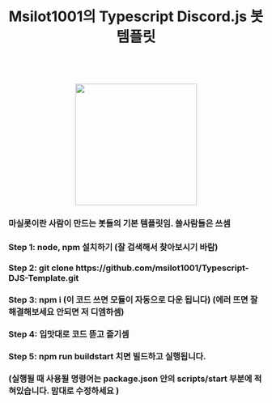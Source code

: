 <h1 align=center>
  Msilot1001의 Typescript Discord.js 봇 템플릿
</h1>
<br/>
<h1 align=center>
  <img src='https://cdn.discordapp.com/avatars/780771337332981780/0feaddbc0e34d1d00e4f2daa39b7abf6.png?size=1024' style="width: 25vw; min-width: 300px;" />
</h1>
<h3>
  마실롯이란 사람이 만드는 봇들의 기본 템플릿임. 쓸사람들은 쓰셈
</h3>
<h3>
  Step 1: node, npm 설치하기 (잘 검색해서 찾아보시기 바람)
  <br /><br />
  Step 2: git clone https://github.com/msilot1001/Typescript-DJS-Template.git
  <br /><br />
  Step 3: npm i
  (이 코드 쓰면 모듈이 자동으로 다운 됩니다) (에러 뜨면 잘 해결해보세요 안되면 저 디엠하셈)
  <br /><br />
  Step 4: 입맛대로 코드 뜯고 즐기셈
  <br /><br />
  Step 5: npm run buildstart 치면 빌드하고 실행됩니다.
  <br /><br />
  (실행될 때 사용될 명령어는 package.json 안의 scripts/start 부분에 적혀있습니다. 맘대로 수정하세요 )
</h3>

